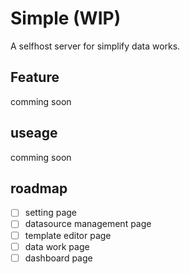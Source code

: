 # Simple (WIP) 

A selfhost server for simplify data works.

## Feature

comming soon

## useage

comming soon

## roadmap

- [ ] setting page
- [ ] datasource management page
- [ ] template editor page
- [ ] data work page
- [ ] dashboard page